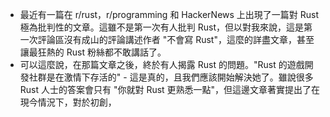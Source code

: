 - 最近有一篇在 r/rust，r/programming 和 HackerNews 上出現了一篇對 Rust 極為批判性的文章。這雖不是第一次有人批判 Rust，但以對我來說，這是第一次評論區沒有成山的評論講述作者 "不會寫 Rust"，這麼的詳盡文章，甚至讓最狂熱的 Rust 粉絲都不敢講話了。
- 可以這麼說，在那篇文章之後，終於有人揭露 Rust 的問題。"Rust 的遊戲開發社群是在激情下存活的" - 這是真的，且我們應該開始解決她了。雖說很多 Rust 人士的答案會只有 "你就對 Rust 更熟悉一點"，但這邊文章著實提出了在現今情況下，對於初創，